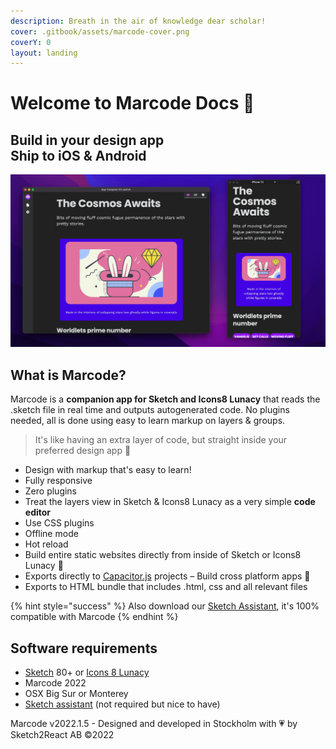 ```yaml
---
description: Breath in the air of knowledge dear scholar!
cover: .gitbook/assets/marcode-cover.png
coverY: 0
layout: landing
---
```


# Welcome to Marcode Docs 🏡

Build in your design app\
Ship to iOS & Android
---------------------

![](.gitbook/assets/Marcode-MoneyShot.png)

## What is Marcode?

Marcode is a **companion app for Sketch and Icons8 Lunacy** that reads the .sketch file in real time and outputs autogenerated code. No plugins needed, all is done using easy to learn markup on layers & groups.

> It's like having an extra layer of code, but straight inside your preferred design app 💪

* Design with markup that's easy to learn!&#x20;
* Fully responsive
* Zero plugins
* Treat the layers view in Sketch & Icons8 Lunacy as a very simple **code editor**
* Use CSS plugins
* Offline mode
* Hot reload
* Build entire static websites directly from inside of Sketch or Icons8 Lunacy 🤯
* Exports directly to [Capacitor.js](https://capacitorjs.com) projects – Build cross platform apps 💪
* Exports to HTML bundle that includes .html, css and all relevant files

{% hint style="success" %}
Also download our [Sketch Assistant](https://www.sketch.com/extensions/assistants/@sketch2react/sketch2react-assistant/), it's 100% compatible with Marcode
{% endhint %}

## Software requirements

* [Sketch](https://sketch.com) 80+ or [Icons 8 Lunacy](https://apps.apple.com/se/app/icons8-lunacy/id1582493835?mt=12)
* Marcode 2022
* OSX Big Sur or Monterey
* [Sketch assistant](https://www.sketch.com/extensions/assistants/@sketch2react/sketch2react-assistant/) (not required but nice to have)

Marcode v2022.1.5 - Designed and developed in Stockholm with 💗 by Sketch2React AB ©2022
